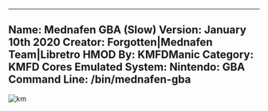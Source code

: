 -----------------------
Name: Mednafen GBA (Slow)
Version: January 10th 2020
Creator: Forgotten|Mednafen Team|Libretro
HMOD By: KMFDManic
Category: KMFD Cores
Emulated System: Nintendo: GBA
Command Line: /bin/mednafen-gba
-----------------------
![km](https://i.imgur.com/PahB8es.png)
